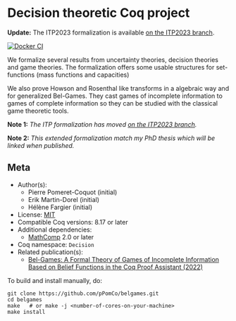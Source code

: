 <!---
This file was generated from `meta.yml`, please do not edit manually.
Follow the instructions on https://github.com/coq-community/templates to regenerate.
--->
# Decision theoretic Coq project

**Update:** The ITP2023 formalization is available [on the ITP2023 branch](https://github.com/pPomCo/belgames/tree/ITP2023).

[![Docker CI][docker-action-shield]][docker-action-link]

[docker-action-shield]: https://github.com/pPomCo/belgames/actions/workflows/docker-action.yml/badge.svg?branch=main
[docker-action-link]: https://github.com/pPomCo/belgames/actions/workflows/docker-action.yml


We formalize several results from uncertainty theories, decision theories and game theories.
The formalization offers some usable structures for set-functions (mass functions and capacities)

We also prove Howson and Rosenthal like transforms in a algebraic way and for generalized Bel-Games.
They cast games of incomplete information to games of complete information so they can be
studied with the classical game theoretic tools.


**Note 1:** *The ITP formalization has moved [on the ITP2023 branch](https://github.com/pPomCo/belgames/tree/ITP2023).*

**Note 2:** *This extended formalization match my PhD thesis which will be linked when published.*

## Meta

- Author(s):
  - Pierre Pomeret-Coquot (initial)
  - Erik Martin-Dorel (initial)
  - Hélène Fargier (initial)
- License: [MIT](LICENSE)
- Compatible Coq versions: 8.17 or later
- Additional dependencies:
  - [MathComp](https://math-comp.github.io) 2.0 or later
- Coq namespace: `Decision`
- Related publication(s):
  - [Bel-Games: A Formal Theory of Games of Incomplete Information Based on Belief Functions in the Coq Proof Assistant (2022)](https://ut3-toulouseinp.hal.science/hal-03782650) 


To build and install manually, do:

``` shell
git clone https://github.com/pPomCo/belgames.git
cd belgames
make   # or make -j <number-of-cores-on-your-machine> 
make install
```



